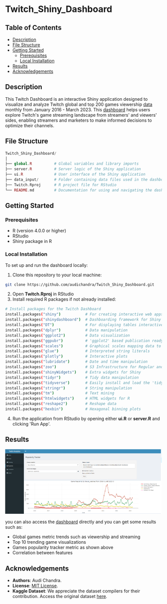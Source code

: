 # Twitch_Shiny_Dashboard

## Table of Contents
- [Description](#description)
- [File Structure](#file-structure)
- [Getting Started](#getting-started)
    - [Prerequisites](#prerequisites)
    - [Local Installation](#local-installation)
- [Results](#results)
- [Acknowledgements](#acknowledgements)

## Description
This Twitch Dashboard is an interactive Shiny application designed to visualize and analyze Twitch global and top 200 games viewership [data](https://www.kaggle.com/datasets/rankirsh/evolution-of-top-games-on-twitch/data?select=Twitch_game_data.csv) monthly from January 2016 - March 2023. This [dashboard](https://audichandra.shinyapps.io/Twitch_Dashboard/) helps users explore Twitch's game streaming landscape from streamers' and viewers' sides, enabling streamers and marketers to make informed decisions to optimize their channels.

## File Structure
```php
Twitch_Shiny_Dashboard/
│
├── global.R          # Global variables and library imports
├── server.R          # Server logic of the Shiny application
├── ui.R              # User interface of the Shiny application
├── data_input/       # Folder containing data files used in the dashboard
├── Twitch.Rproj      # R project file for RStudio
└── README.md         # Documentation for using and navigating the dashboard
```

## Getting Started

### Prerequisites
- R (version 4.0.0 or higher)
- RStudio 
- Shiny package in R


### Local Installation

To set up and run the dashboard locally:

1. Clone this repository to your local machine:
   
```bash
git clone https://github.com/audichandra/Twitch_Shiny_Dashboard.git
```
2. Open **Twitch.Rproj** in RStudio
3. Install required R packages if not already installed:
   
```bash
# Install packages for the Twitch Dashboard
install.packages("shiny")           # For creating interactive web apps
install.packages("shinydashboard")  # Dashboarding framework for Shiny
install.packages("DT")              # For displaying tables interactively
install.packages("dplyr")           # Data manipulation
install.packages("ggplot2")         # Data visualization
install.packages("ggpubr")          # 'ggplot2' based publication ready plots
install.packages("scales")          # Graphical scales mapping data to aesthetics
install.packages("glue")            # Interpreted string literals
install.packages("plotly")          # Interactive plots
install.packages("lubridate")       # Date and time manipulation
install.packages("zoo")             # S3 Infrastructure for Regular and Irregular Time Series
install.packages("shinyWidgets")    # Extra widgets for Shiny
install.packages("tidyr")           # Tidy data manipulation
install.packages("tidyverse")       # Easily install and load the 'tidyverse' packages
install.packages("stringr")         # String manipulation
install.packages("tm")              # Text mining
install.packages("htmlwidgets")     # HTML widgets for R
install.packages("reshape2")        # Reshape data
install.packages("hexbin")          # Hexagonal binning plots
```
4. Run the application from RStudio by opening either **ui.R** or **server.R** and clicking 'Run App'.

## Results

![Games Popularity Tracker](https://github.com/audichandra/Twitch_Shiny_Dashboard/blob/main/img/twitchshiny.png)

you can also access the [dashboard](https://audichandra.shinyapps.io/Twitch_Dashboard/) directly and you can get some results such as: 
- Global games metric trends such as viewership and streaming
- Top 10 trending game visualizations
- Games popularity tracker metric as shown above
- Correlation between features  

## Acknowledgements
- **Authors**: Audi Chandra.
- **License**: [MIT License](https://github.com/audichandra/Twitch_Shiny_Dashboard/blob/main/LICENSE.txt).
- **Kaggle Dataset**: We appreciate the dataset compilers for their contribution. Access the original dataset [here](https://www.kaggle.com/datasets/rankirsh/evolution-of-top-games-on-twitch/data?select=Twitch_game_data.csv).

